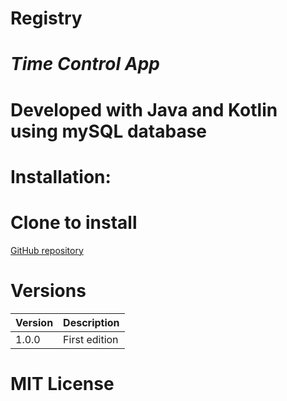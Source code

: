 # **Registry** 
# _Time Control App_

#  Developed with Java and Kotlin using mySQL database


# Installation:
# Clone to install
[GitHub repository](https://github.com/CFurri)

# Versions
| Version | Description   |
|---------|---------------|
| 1.0.0   | First edition |

# MIT License

